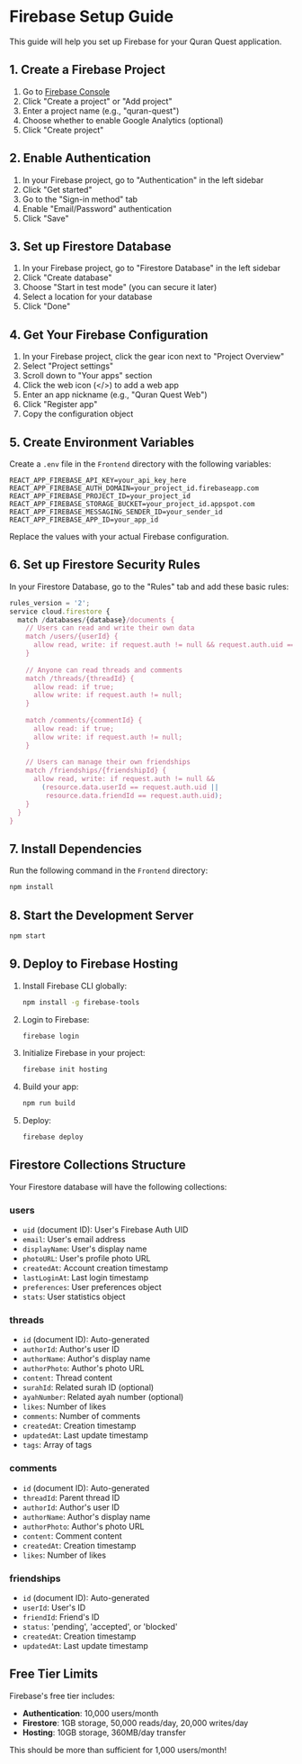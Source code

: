 # Firebase Setup Guide

This guide will help you set up Firebase for your Quran Quest application.

## 1. Create a Firebase Project

1. Go to [Firebase Console](https://console.firebase.google.com/)
2. Click "Create a project" or "Add project"
3. Enter a project name (e.g., "quran-quest")
4. Choose whether to enable Google Analytics (optional)
5. Click "Create project"

## 2. Enable Authentication

1. In your Firebase project, go to "Authentication" in the left sidebar
2. Click "Get started"
3. Go to the "Sign-in method" tab
4. Enable "Email/Password" authentication
5. Click "Save"

## 3. Set up Firestore Database

1. In your Firebase project, go to "Firestore Database" in the left sidebar
2. Click "Create database"
3. Choose "Start in test mode" (you can secure it later)
4. Select a location for your database
5. Click "Done"

## 4. Get Your Firebase Configuration

1. In your Firebase project, click the gear icon next to "Project Overview"
2. Select "Project settings"
3. Scroll down to "Your apps" section
4. Click the web icon (</>) to add a web app
5. Enter an app nickname (e.g., "Quran Quest Web")
6. Click "Register app"
7. Copy the configuration object

## 5. Create Environment Variables

Create a `.env` file in the `Frontend` directory with the following variables:

```env
REACT_APP_FIREBASE_API_KEY=your_api_key_here
REACT_APP_FIREBASE_AUTH_DOMAIN=your_project_id.firebaseapp.com
REACT_APP_FIREBASE_PROJECT_ID=your_project_id
REACT_APP_FIREBASE_STORAGE_BUCKET=your_project_id.appspot.com
REACT_APP_FIREBASE_MESSAGING_SENDER_ID=your_sender_id
REACT_APP_FIREBASE_APP_ID=your_app_id
```

Replace the values with your actual Firebase configuration.

## 6. Set up Firestore Security Rules

In your Firestore Database, go to the "Rules" tab and add these basic rules:

```javascript
rules_version = '2';
service cloud.firestore {
  match /databases/{database}/documents {
    // Users can read and write their own data
    match /users/{userId} {
      allow read, write: if request.auth != null && request.auth.uid == userId;
    }
    
    // Anyone can read threads and comments
    match /threads/{threadId} {
      allow read: if true;
      allow write: if request.auth != null;
    }
    
    match /comments/{commentId} {
      allow read: if true;
      allow write: if request.auth != null;
    }
    
    // Users can manage their own friendships
    match /friendships/{friendshipId} {
      allow read, write: if request.auth != null && 
        (resource.data.userId == request.auth.uid || 
         resource.data.friendId == request.auth.uid);
    }
  }
}
```

## 7. Install Dependencies

Run the following command in the `Frontend` directory:

```bash
npm install
```

## 8. Start the Development Server

```bash
npm start
```

## 9. Deploy to Firebase Hosting

1. Install Firebase CLI globally:
   ```bash
   npm install -g firebase-tools
   ```

2. Login to Firebase:
   ```bash
   firebase login
   ```

3. Initialize Firebase in your project:
   ```bash
   firebase init hosting
   ```

4. Build your app:
   ```bash
   npm run build
   ```

5. Deploy:
   ```bash
   firebase deploy
   ```

## Firestore Collections Structure

Your Firestore database will have the following collections:

### users
- `uid` (document ID): User's Firebase Auth UID
- `email`: User's email address
- `displayName`: User's display name
- `photoURL`: User's profile photo URL
- `createdAt`: Account creation timestamp
- `lastLoginAt`: Last login timestamp
- `preferences`: User preferences object
- `stats`: User statistics object

### threads
- `id` (document ID): Auto-generated
- `authorId`: Author's user ID
- `authorName`: Author's display name
- `authorPhoto`: Author's photo URL
- `content`: Thread content
- `surahId`: Related surah ID (optional)
- `ayahNumber`: Related ayah number (optional)
- `likes`: Number of likes
- `comments`: Number of comments
- `createdAt`: Creation timestamp
- `updatedAt`: Last update timestamp
- `tags`: Array of tags

### comments
- `id` (document ID): Auto-generated
- `threadId`: Parent thread ID
- `authorId`: Author's user ID
- `authorName`: Author's display name
- `authorPhoto`: Author's photo URL
- `content`: Comment content
- `createdAt`: Creation timestamp
- `likes`: Number of likes

### friendships
- `id` (document ID): Auto-generated
- `userId`: User's ID
- `friendId`: Friend's ID
- `status`: 'pending', 'accepted', or 'blocked'
- `createdAt`: Creation timestamp
- `updatedAt`: Last update timestamp

## Free Tier Limits

Firebase's free tier includes:
- **Authentication**: 10,000 users/month
- **Firestore**: 1GB storage, 50,000 reads/day, 20,000 writes/day
- **Hosting**: 10GB storage, 360MB/day transfer

This should be more than sufficient for 1,000 users/month! 